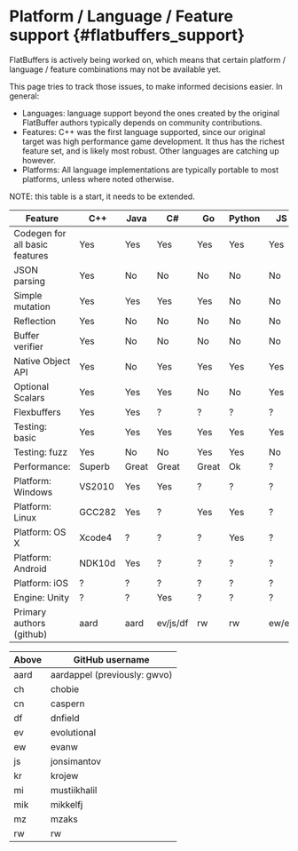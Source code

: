 Platform / Language / Feature support    {#flatbuffers_support}
=====================================

FlatBuffers is actively being worked on, which means that certain platform /
language / feature combinations may not be available yet.

This page tries to track those issues, to make informed decisions easier.
In general:

  * Languages: language support beyond the ones created by the original
    FlatBuffer authors typically depends on community contributions.
  * Features: C++ was the first language supported, since our original
    target was high performance game development. It thus has the richest
    feature set, and is likely most robust. Other languages are catching up
    however.
  * Platforms: All language implementations are typically portable to most
    platforms, unless where noted otherwise.

NOTE: this table is a start, it needs to be extended.

Feature                        | C++    | Java  | C#       | Go    | Python | JS    | TS  | C      | PHP | Dart    | Lobster | Rust   | Swift
------------------------------ | ------ | ----- | -------- | ----- | ------ | ----- | --- | ------ | --- | ------- | ------- | ------ | ------
Codegen for all basic features | Yes    | Yes   | Yes      | Yes   | Yes    | Yes   | Yes | Yes    | WiP | Yes     | Yes     | Yes    | Yes
JSON parsing                   | Yes    | No    | No       | No    | No     | No    | No  | Yes    | No  | No      | Yes     | No     | No
Simple mutation                | Yes    | Yes   | Yes      | Yes   | No     | No    | No  | No     | No  | No      | No      | No     | Yes
Reflection                     | Yes    | No    | No       | No    | No     | No    | No  | Basic  | No  | No      | No      | No     | No
Buffer verifier                | Yes    | No    | No       | No    | No     | No    | No  | Yes    | No  | No      | No      | No     | No
Native Object API              | Yes    | No    | Yes      | Yes   | Yes    | Yes   | Yes | No     | No  | Yes     | No      | No     | No
Optional Scalars               | Yes    | Yes   | Yes      | No    | No     | Yes   | Yes | Yes    | No  | No      | Yes     | Yes    | Yes
Flexbuffers                    | Yes    | Yes   | ?        | ?     | ?      | ?     | ?   | ?      | ?   | ?       | ?       | Yes    | ?
Testing: basic                 | Yes    | Yes   | Yes      | Yes   | Yes    | Yes   | Yes | Yes    | ?   | Yes     | Yes     | Yes    | Yes
Testing: fuzz                  | Yes    | No    | No       | Yes   | Yes    | No    | No  | No     | ?   | No      | No      | Yes    | No
Performance:                   | Superb | Great | Great    | Great | Ok     | ?     | ?   | Superb | ?   | ?       | Great   | Superb | Great
Platform: Windows              | VS2010 | Yes   | Yes      | ?     | ?      | ?     | Yes | VS2010 | ?   | Yes     | Yes     | Yes    | No
Platform: Linux                | GCC282 | Yes   | ?        | Yes   | Yes    | ?     | Yes | Yes    | ?   | Yes     | Yes     | Yes    | Yes
Platform: OS X                 | Xcode4 | ?     | ?        | ?     | Yes    | ?     | Yes | Yes    | ?   | Yes     | Yes     | Yes    | Yes
Platform: Android              | NDK10d | Yes   | ?        | ?     | ?      | ?     | ?   | ?      | ?   | Flutter | Yes     | ?      | No
Platform: iOS                  | ?      | ?     | ?        | ?     | ?      | ?     | ?   | ?      | ?   | Flutter | Yes     | ?      | Yes
Engine: Unity                  | ?      | ?     | Yes      | ?     | ?      | ?     | ?   | ?      | ?   | ?       | No      | ?      | No
Primary authors (github)       | aard   | aard  | ev/js/df | rw    | rw     | ew/ev | kr  | mik    | ch  | df      | aard    | rw/cn  | mi/mz

Above | GitHub username
----- | -----------------------------
aard  | aardappel (previously: gwvo)
ch    | chobie
cn    | caspern
df    | dnfield
ev    | evolutional
ew    | evanw
js    | jonsimantov
kr    | krojew
mi    | mustiikhalil
mik   | mikkelfj
mz    | mzaks
rw    | rw

<br>
